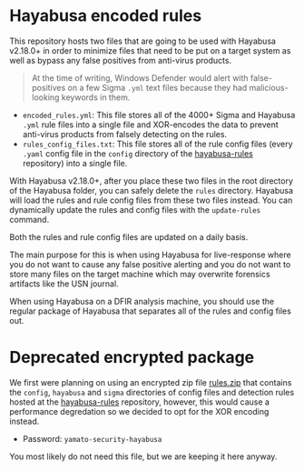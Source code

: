 # Hayabusa encoded rules

This repository hosts two files that are going to be used with Hayabusa v2.18.0+ in order to minimize files that need to be put on a target system as well as bypass any false positives from anti-virus products. 
> At the time of writing, Windows Defender would alert with false-positives on a few Sigma `.yml` text files because they had malicious-looking keywords in them.
- `encoded_rules.yml`: This file stores all of the 4000+ Sigma and Hayabusa `.yml` rule files into a single file and XOR-encodes the data to prevent anti-virus products from falsely detecting on the rules.
- `rules_config_files.txt`: This file stores all of the rule config files (every `.yaml` config file in the `config` directory of the [hayabusa-rules](https://github.com/Yamato-Security/hayabusa-rules) repository) into a single file.

With Hayabusa v2.18.0+, after you place these two files in the root directory of the Hayabusa folder, you can safely delete the `rules` directory.
Hayabusa will load the rules and rule config files from these two files instead.
You can dynamically update the rules and config files with the `update-rules` command.

Both the rules and rule config files are updated on a daily basis.

The main purpose for this is when using Hayabusa for live-response where you do not want to cause any false positive alerting and you do not want to store many files on the target machine which may overwrite forensics artifacts like the USN journal.

When using Hayabusa on a DFIR analysis machine, you should use the regular package of Hayabusa that separates all of the rules and config files out.

# Deprecated encrypted package

We first were planning on using an encrypted zip file [rules.zip](https://github.com/Yamato-Security/hayabusa-encrypted-rules/raw/main/rules.zip) that contains the `config`, `hayabusa` and `sigma` directories of config files and detection rules hosted at the [hayabusa-rules](https://github.com/Yamato-Security/hayabusa-rules) repository, however, this would cause a performance degredation so we decided to opt for the XOR encoding instead.

* Password: `yamato-security-hayabusa`

You most likely do not need this file, but we are keeping it here anyway.
